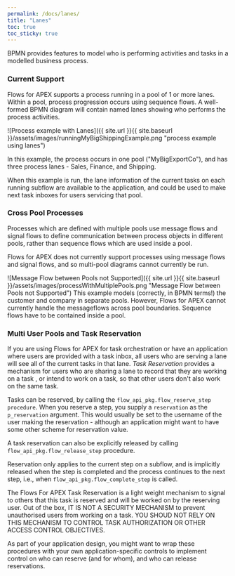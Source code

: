 ```yaml
---
permalink: /docs/lanes/
title: "Lanes"
toc: true
toc_sticky: true
---
```

BPMN provides features to model who is performing activities and tasks in a modelled business process.

### Current Support

Flows for APEX supports a process running in a pool of 1 or more lanes.  Within a pool, process progression occurs using sequence flows.  A well-formed BPMN diagram will contain named lanes showing who performs the process activities.

![Process example with Lanes]({{ site.url }}{{ site.baseurl }}/assets/images/runningMyBigShippingExample.png "process example using lanes")

In this example, the process occurs in one pool ("MyBigExportCo"), and has three process lanes - Sales, Finance, and Shipping.

When this example is run, the lane information of the current tasks on each running subflow are available to the application, and could be used to make next task inboxes for users servicing that pool.

### Cross Pool Processes

Processes which are defined with multiple pools use message flows and signal flows to define communication between process objects in different pools, rather than sequence flows which are used inside a pool.

Flows for APEX does not currently support processes using message flows and signal flows, and so multi-pool diagrams cannot currently be run.

![Message Flow between Pools not Supported]({{ site.url }}{{ site.baseurl }}/assets/images/processWithMultiplePools.png "Message Flow between Pools not Supported")
This example models (correctly, in BPMN terms!) the customer and company in separate pools.  However, Flows for APEX cannot currently handle the messageflows across pool boundaries.  Sequence flows have to be contained inside a pool.

### Multi User Pools and Task Reservation

If you are using Flows for APEX for task orchestration or have an application where users are provided with a task inbox, all users who are serving a lane will see all of the current tasks in that lane.  *Task Reservation* provides a mechanism for users who are sharing a lane to record that they are working on a task , or intend to work on a task, so that other users don't also work on the same task.

Tasks can be reserved, by calling the `flow_api_pkg.flow_reserve_step procedure`.  When you reserve a step, you supply a `reservation` as the `p_reservation` argument.  This would usually be set to the username of the user making the reservation - although an application might want to have some other scheme for reservation value.

A task reservation can also be explicitly released by calling `flow_api_pkg.flow_release_step` procedure.

Reservation only applies to the current step on a subflow, and is implicitly released when the step is completed and the process continues to the next step, i.e., when `flow_api_pkg.flow_complete_step` is called.

The Flows For APEX Task Reservation is a light weight mechanism to signal to others that this task is reserved and will be worked on by the reserving user.  Out of the box, IT IS NOT A SECURITY MECHANISM to prevent unauthorised users from working on a task.  YOU SHOUD NOT RELY ON THIS MECHANISM TO CONTROL TASK AUTHORIZATION OR OTHER ACCESS CONTROL OBJECTIVES.

As part of your application design, you might want to wrap these procedures with your own application-specific controls to implement control on who can reserve (and for whom), and who can release reservations.

